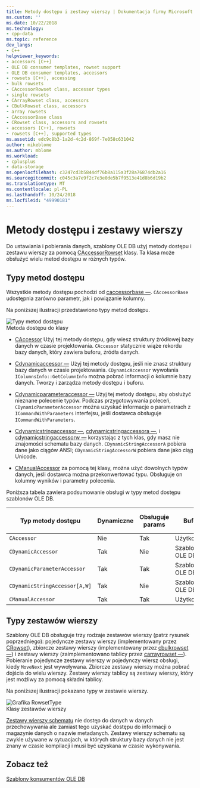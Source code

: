 ```yaml
---
title: Metody dostępu i zestawy wierszy | Dokumentacja firmy Microsoft
ms.custom: ''
ms.date: 10/22/2018
ms.technology:
- cpp-data
ms.topic: reference
dev_langs:
- C++
helpviewer_keywords:
- accessors [C++]
- OLE DB consumer templates, rowset support
- OLE DB consumer templates, accessors
- rowsets [C++], accessing
- bulk rowsets
- CAccessorRowset class, accessor types
- single rowsets
- CArrayRowset class, accessors
- CBulkRowset class, accessors
- array rowsets
- CAccessorBase class
- CRowset class, accessors and rowsets
- accessors [C++], rowsets
- rowsets [C++], supported types
ms.assetid: edc9c8b3-1a2d-4c2d-869f-7e058c631042
author: mikeblome
ms.author: mblome
ms.workload:
- cplusplus
- data-storage
ms.openlocfilehash: c3247cd3b5844df76b8a115a3f28a76874db2a16
ms.sourcegitcommit: c045c3a7e9f2c7e3e0de5b7f9513e41d8b6d19b2
ms.translationtype: MT
ms.contentlocale: pl-PL
ms.lasthandoff: 10/24/2018
ms.locfileid: "49990181"
---
```

# <a name="accessors-and-rowsets"></a>Metody dostępu i zestawy wierszy

Do ustawiania i pobierania danych, szablony OLE DB użyj metody dostępu i zestawu wierszy za pomocą [CAccessorRowset](../../data/oledb/caccessorrowset-class.md) klasy. Ta klasa może obsłużyć wielu metod dostępu w różnych typów.  
  
## <a name="accessor-types"></a>Typy metod dostępu  

Wszystkie metody dostępu pochodzi od [caccessorbase —](../../data/oledb/caccessorbase-class.md). `CAccessorBase` udostępnia zarówno parametr, jak i powiązanie kolumny.  
  
Na poniższej ilustracji przedstawiono typy metod dostępu.  
  
![Typy metod dostępu](../../data/oledb/media/vcaccessortypes.gif "vcaccessortypes")  
Metoda dostępu do klasy  
  
- [CAccessor](../../data/oledb/caccessor-class.md) Użyj tej metody dostępu, gdy wiesz struktury źródłowej bazy danych w czasie projektowania. `CAccessor` statycznie wiąże rekordu bazy danych, który zawiera buforu, źródła danych.  
  
- [Cdynamicaccessor —](../../data/oledb/cdynamicaccessor-class.md) Użyj tej metody dostępu, jeśli nie znasz struktury bazy danych w czasie projektowania. `CDynamicAccessor` wywołania `IColumnsInfo::GetColumnInfo` można pobrać informacji o kolumnie bazy danych. Tworzy i zarządza metody dostępu i buforu.  
  
- [Cdynamicparameteraccessor —](../../data/oledb/cdynamicparameteraccessor-class.md) Użyj tej metody dostępu, aby obsłużyć nieznane polecenie typów. Podczas przygotowywania poleceń, `CDynamicParameterAccessor` można uzyskać informacje o parametrach z `ICommandWithParameters` interfejsu, jeśli dostawca obsługuje `ICommandWithParameters`.  
  
- [Cdynamicstringaccessor —](../../data/oledb/cdynamicstringaccessor-class.md), [cdynamicstringaccessora —](../../data/oledb/cdynamicstringaccessora-class.md), i [cdynamicstringaccessorw —](../../data/oledb/cdynamicstringaccessorw-class.md) korzystając z tych klas, gdy masz nie znajomości schematu bazy danych. `CDynamicStringAccessorA` pobiera dane jako ciągów ANSI; `CDynamicStringAccessorW` pobiera dane jako ciąg Unicode.  
  
- [CManualAccessor](../../data/oledb/cmanualaccessor-class.md) za pomocą tej klasy, można użyć dowolnych typów danych, jeśli dostawca można przekonwertować typu. Obsługuje on kolumny wyników i parametry polecenia.  
  
Poniższa tabela zawiera podsumowanie obsługi w typy metod dostępu szablonów OLE DB.  
  
|Typ metody dostępu|Dynamiczne|Obsługuje params|Bufor|Wielu metod dostępu|  
|-------------------|-------------|--------------------|------------|------------------------|  
|`CAccessor`|Nie|Tak|Użytkownik|Tak|  
|`CDynamicAccessor`|Tak|Nie|Szablony OLE DB|Nie|  
|`CDynamicParameterAccessor`|Tak|Tak|Szablony OLE DB|Nie|  
|`CDynamicStringAccessor[A,W]`|Tak|Nie|Szablony OLE DB|Nie|  
|`CManualAccessor`|Tak|Tak|Użytkownik|Tak|  
  
## <a name="rowset-types"></a>Typy zestawów wierszy  

Szablony OLE DB obsługuje trzy rodzaje zestawów wierszy (patrz rysunek poprzedniego): pojedyncze zestawy wierszy (implementowany przez [CRowset](../../data/oledb/crowset-class.md)), zbiorcze zestawy wierszy (implementowany przez [cbulkrowset —](../../data/oledb/cbulkrowset-class.md)) i zestawy wierszy (zaimplementowano tablicy przez [carrayrowset —](../../data/oledb/carrayrowset-class.md)). Pobieranie pojedyncze zestawy wierszy w pojedynczy wiersz obsługi, kiedy `MoveNext` jest wywoływana. Zbiorcze zestawy wierszy można pobrać dojścia do wielu wierszy. Zestawy wierszy tablicy są zestawy wierszy, który jest możliwy za pomocą składni tablicy.  
  
Na poniższej ilustracji pokazano typy w zestawie wierszy.  
  
![Grafika RowsetType](../../data/oledb/media/vcrowsettypes.gif "vcrowsettypes")  
Klasy zestawów wierszy  
  
[Zestawy wierszy schematu](../../data/oledb/obtaining-metadata-with-schema-rowsets.md) nie dostęp do danych w danych przechowywania ale zamiast tego uzyskać dostępu do informacji o magazynie danych o nazwie metadanych. Zestawy wierszy schematu są zwykle używane w sytuacjach, w których struktury bazy danych nie jest znany w czasie kompilacji i musi być uzyskana w czasie wykonywania.  
  
## <a name="see-also"></a>Zobacz też  

[Szablony konsumentów OLE DB](../../data/oledb/ole-db-consumer-templates-cpp.md)